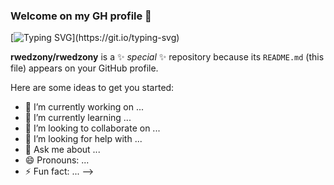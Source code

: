 ### Welcome on my GH profile 👋

[![Typing SVG](https://readme-typing-svg.herokuapp.com?lines=Professional+Java+Developer%2C;...but+also+ROR+enthusiast+as+well!)](https://git.io/typing-svg)

**rwedzony/rwedzony** is a ✨ _special_ ✨ repository because its `README.md` (this file) appears on your GitHub profile.

Here are some ideas to get you started:

- 🔭 I’m currently working on ...
- 🌱 I’m currently learning ...
- 👯 I’m looking to collaborate on ...
- 🤔 I’m looking for help with ...
- 💬 Ask me about ...
- 😄 Pronouns: ...
- ⚡ Fun fact: ...
-->
